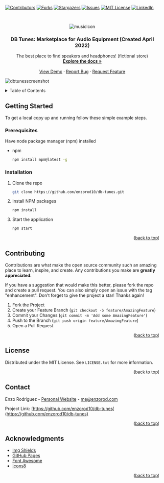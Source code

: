 <a name="readme-top"></a>

[![Contributors][contributors-shield]][contributors-url]
[![Forks][forks-shield]][forks-url]
[![Stargazers][stars-shield]][stars-url]
[![Issues][issues-shield]][issues-url]
[![MIT License][license-shield]][license-url]
[![LinkedIn][linkedin-shield]][linkedin-url]

<!-- PROJECT LOGO -->
<br />
<div align="center">

![musicIcon](https://user-images.githubusercontent.com/93365813/193397970-07b6744d-74dd-4c27-b809-2f4042f9ac61.png)

<h3 align="center">DB Tunes: Marketplace for Audio Equipment (Created April 2022)</h3>

  <p align="center">
    The best place to find speakers and headphones! (fictional store)
    <br />
    <a href="https://github.com/enzorod10/db-tunes"><strong>Explore the docs »</strong></a>
    <br />
    <br />
    <a href="https://enzorod10.github.io/db-tunes/">View Demo</a>
    ·
    <a href="https://github.com/enzorod10/db-tunes/issues">Report Bug</a>
    ·
    <a href="https://github.com/enzorod10/db-tunes/issues">Request Feature</a>
  </p>
</div>

![dbtunesscreenshot](https://user-images.githubusercontent.com/93365813/193398197-b5ac2361-1a0a-43c8-8e5e-337ba43b93f4.png)


<!-- TABLE OF CONTENTS -->
<details>
  <summary>Table of Contents</summary>
  <ol>
    <li>
      <a href="#getting-started">Getting Started</a>
      <ul>
        <li><a href="#prerequisites">Prerequisites</a></li>
        <li><a href="#installation">Installation</a></li>
      </ul>
    </li>
    <li><a href="#usage">Usage</a></li>
    <li><a href="#contributing">Contributing</a></li>
    <li><a href="#license">License</a></li>
    <li><a href="#contact">Contact</a></li>
    <li><a href="#acknowledgments">Acknowledgments</a></li>
  </ol>
</details>

<!-- GETTING STARTED -->
## Getting Started

To get a local copy up and running follow these simple example steps.

### Prerequisites

Have node package manager (npm) installed
* npm
  ```sh
  npm install npm@latest -g
  ```

### Installation

1. Clone the repo
   ```sh
   git clone https://github.com/enzorod10/db-tunes.git
   ```
2. Install NPM packages
   ```sh
   npm install
   ```
3. Start the application
   ```sh
   npm start
   ```

<p align="right">(<a href="#readme-top">back to top</a>)</p>

<!-- CONTRIBUTING -->
## Contributing

Contributions are what make the open source community such an amazing place to learn, inspire, and create. Any contributions you make are **greatly appreciated**.

If you have a suggestion that would make this better, please fork the repo and create a pull request. You can also simply open an issue with the tag "enhancement".
Don't forget to give the project a star! Thanks again!

1. Fork the Project
2. Create your Feature Branch (`git checkout -b feature/AmazingFeature`)
3. Commit your Changes (`git commit -m 'Add some AmazingFeature'`)
4. Push to the Branch (`git push origin feature/AmazingFeature`)
5. Open a Pull Request

<p align="right">(<a href="#readme-top">back to top</a>)</p>


<!-- LICENSE -->
## License

Distributed under the MIT License. See `LICENSE.txt` for more information.

<p align="right">(<a href="#readme-top">back to top</a>)</p>



<!-- CONTACT -->
## Contact

Enzo Rodriguez - [Personal Website](https://enzorod.com) - me@enzorod.com

Project Link: [https://github.com/enzorod10/db-tunes](https://github.com/enzorod10/db-tunes)

<p align="right">(<a href="#readme-top">back to top</a>)</p>



<!-- ACKNOWLEDGMENTS -->
## Acknowledgments

* [Img Shields](https://shields.io)
* [GitHub Pages](https://pages.github.com)
* [Font Awesome](https://fontawesome.com)
* [Icons8](https://icons8.com/)

<p align="right">(<a href="#readme-top">back to top</a>)</p>

<!-- MARKDOWN LINKS & IMAGES -->
<!-- https://www.markdownguide.org/basic-syntax/#reference-style-links -->
[contributors-shield]: https://img.shields.io/github/contributors/enzorod10/db-tunes.svg?style=for-the-badge
[contributors-url]: https://github.com/enzorod10/db-tunes/graphs/contributors
[forks-shield]: https://img.shields.io/github/forks/enzorod10/db-tunes.svg?style=for-the-badge
[forks-url]: https://github.com/enzorod10/db-tunes/network/members
[stars-shield]: https://img.shields.io/github/stars/enzorod10/db-tunes.svg?style=for-the-badge
[stars-url]: https://github.com/enzorod10/db-tunes/stargazers
[issues-shield]: https://img.shields.io/github/issues/enzorod10/db-tunes.svg?style=for-the-badge
[issues-url]: https://github.com/enzorod10/db-tunes/issues
[license-shield]: https://img.shields.io/github/license/enzorod10/db-tunes.svg?style=for-the-badge
[license-url]: https://github.com/enzorod10/db-tunes/blob/main/LICENSE
[linkedin-shield]: https://img.shields.io/badge/-LinkedIn-black.svg?style=for-the-badge&logo=linkedin&colorB=555
[linkedin-url]: https://linkedin.com/in/enzo-rod
